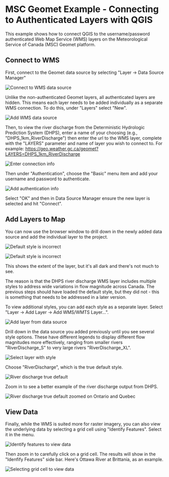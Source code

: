 # MSC Geomet Example - Connecting to Authenticated Layers with QGIS

This example shows how to connect QGIS to the username/password authenticated Web Map Service (WMS) layers on the Meteorological Service of Canada (MSC) Geomet platform.

## Connect to WMS
First, connect to the Geomet data source by selecting "Layer -> Data Source Manager"

![Connect to WMS data source](images/01_add_wms_data_source.PNG)

Unlike the non-authenticated Geomet layers, all authenticated layers are hidden.  This means each layer needs to be added individually as a separate WMS connection. To do this, under "Layers" select "New".

![Add WMS data source](images/02_add_wms_data_source.PNG)

Then, to view the river discharge from the Deterministic Hydrologic Prediction System (DHPS), enter a name of your choosing (e.g., "DHPS_1km_RiverDischarge") then enter the url to the WMS layer, complete with the "LAYERS" parameter and name of layer you wish to connect to.  For example: https://geo.weather.gc.ca/geomet?LAYERS=DHPS_1km_RiverDischarge

![Enter connection info](images/03_connect_create_connection.PNG)

Then under "Authentication", choose the "Basic" menu item and add your username and password to authenticate.

![Add authentication info](images/04_connect_add_authentication.PNG)

Select "OK" and then in Data Source Manager ensure the new layer is selected and hit "Connect".

## Add Layers to Map

You can now use the browser window to drill down in the newly added data source and add the individual layer to the project.

![Default style is incorrect](images/05a_add_layer_default_style.PNG)

![Default style is incorrect](images/05b_river_discharge_false_default.PNG)

This shows the extent of the layer, but it's all dark and there's not much to see. 

The reason is that the DHPS river discharge WMS layer includes multiple styles to address wide variations in flow magnitude across Canada. The previous steps should have loaded the default style, but they did not - this is something that needs to be addressed in a later version.  

To view additional styles, you can add each style as a separate layer. Select "Layer -> Add Layer -> Add WMS/WMTS Layer...".

![Add layer from data source](images/06_add_layer_from_data_source.PNG)

Drill down in the data source you added previously until you see several style options. These have different legends to display different flow magnitudes more effectively, ranging from smaller rivers "RiverDischarge_S" to very large rivers "RiverDischarge_XL".

![Select layer with style](images/07_add_wms_layer_with_style.PNG)

Choose "RiverDischarge", which is the true default style.

![River discharge true default](images/08_river_discharge_true_default.PNG)

Zoom in to see a better example of the river discharge output from DHPS.

![River discharge true default zoomed on Ontario and Quebec](images/09_river_discharge_true_default_ONQC.PNG)

## View Data

Finally, while the WMS is suited more for raster imagery, you can also view the underlying data by selecting a grid cell using "Identify Features".  Select it in the menu.

![Identify features to view data](images/10_identify_features.PNG)

Then zoom in to carefully click on a grid cell. The results will show in the "Idenfify Features" side bar.  Here's Ottawa River at Brittania, as an example.

![Selecting grid cell to view data](images/11_identify_features_select.PNG)









